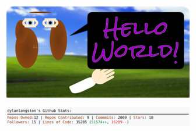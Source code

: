 <!-- 
Version 2.0.45
Built Sun Jun 09 2024 05:05:09 GMT+0000 (Coordinated Universal Time)
-->

<h1 align="center">
  <a href="https://github.com/dylanlangston/dylanlangston/tree/master/src" title="Click to View Source">
    <picture width="100%" alt="Dylan">
      <source media="(prefers-color-scheme: dark)" srcset="dylan-dark.svg?version=2.0.45">
      <img src="dylan-light.svg?version=2.0.45" alt="Dylan">
    </picture>
  </a>
</h1>

<div align="center">
  <picture width="100%" alt="Profile Info and Stats">
    <source media="(prefers-color-scheme: dark)" srcset="stats-dark.svg?version=2.0.45">
    <img src="stats-light.svg?version=2.0.45" alt="Profile Info and Stats">
  </picture>
</div>
